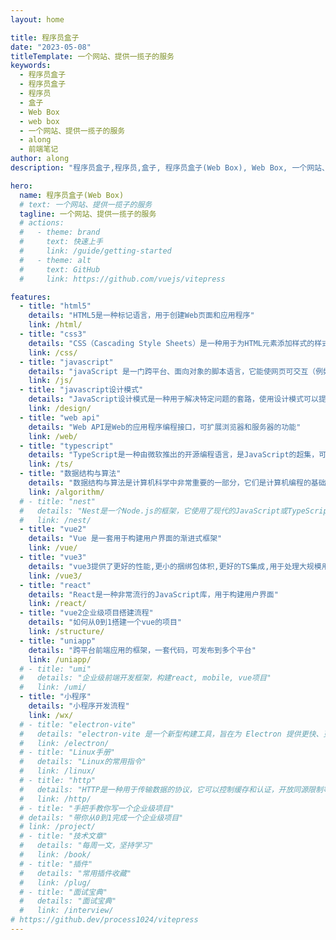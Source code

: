```yaml
---
layout: home

title: 程序员盒子
date: "2023-05-08"
titleTemplate: 一个网站、提供一揽子的服务
keywords:
  - 程序员盒子
  - 程序员盒子
  - 程序员
  - 盒子
  - Web Box
  - web box
  - 一个网站、提供一揽子的服务
  - along
  - 前端笔记
author: along
description: "程序员盒子,程序员,盒子, 程序员盒子(Web Box), Web Box, 一个网站、提供一揽子的服务"

hero:
  name: 程序员盒子(Web Box)
  # text: 一个网站、提供一揽子的服务
  tagline: 一个网站、提供一揽子的服务
  # actions:
  #   - theme: brand
  #     text: 快速上手
  #     link: /guide/getting-started
  #   - theme: alt
  #     text: GitHub
  #     link: https://github.com/vuejs/vitepress

features:
  - title: "html5"
    details: "HTML5是一种标记语言，用于创建Web页面和应用程序"
    link: /html/
  - title: "css3"
    details: "CSS（Cascading Style Sheets）是一种用于为HTML元素添加样式的样式表语言，它可以控制HTML页面的外观和格式"
    link: /css/
  - title: "javascript"
    details: "javaScript 是一门跨平台、面向对象的脚本语言，它能使网页可交互（例如拥有复杂的动画，可点击的按钮，通俗的菜单等）"
    link: /js/
  - title: "javascript设计模式"
    details: "JavaScript设计模式是一种用于解决特定问题的套路，使用设计模式可以提高代码的可复用性、可维护性、可读性、稳健性以及安全性"
    link: /design/
  - title: "web api"
    details: "Web API是Web的应用程序编程接口，可扩展浏览器和服务器的功能"
    link: /web/
  - title: "typescript"
    details: "TypeScript是一种由微软推出的开源编程语言，是JavaScript的超集，可以转换成纯JavaScript代码"
    link: /ts/
  - title: "数据结构与算法"
    details: "数据结构与算法是计算机科学中非常重要的一部分，它们是计算机编程的基础"
    link: /algorithm/
  # - title: "nest"
  #   details: "Nest是一个Node.js的框架，它使用了现代的JavaScript或TypeScript编写"
  #   link: /nest/
  - title: "vue2"
    details: "Vue 是一套用于构建用户界面的渐进式框架"
    link: /vue/
  - title: "vue3"
    details: "vue3提供了更好的性能,更小的捆绑包体积,更好的TS集成,用于处理大规模用例的新 API"
    link: /vue3/
  - title: "react"
    details: "React是一种非常流行的JavaScript库，用于构建用户界面"
    link: /react/
  - title: "vue2企业级项目搭建流程"
    details: "如何从0到1搭建一个vue的项目"
    link: /structure/
  - title: "uniapp"
    details: "跨平台前端应用的框架，一套代码，可发布到多个平台"
    link: /uniapp/
  # - title: "umi"
  #   details: "企业级前端开发框架，构建react, mobile, vue项目"
  #   link: /umi/
  - title: "小程序"
    details: "小程序开发流程"
    link: /wx/
  # - title: "electron-vite"
  #   details: "electron-vite 是一个新型构建工具，旨在为 Electron 提供更快、更精简的开发体验"
  #   link: /electron/
  # - title: "Linux手册"
  #   details: "Linux的常用指令"
  #   link: /linux/
  # - title: "http"
  #   details: "HTTP是一种用于传输数据的协议，它可以控制缓存和认证，开放同源限制等"
  #   link: /http/
  # - title: "手把手教你写一个企业级项目"
  # details: "带你从0到1完成一个企业级项目"
  # link: /project/
  # - title: "技术文章"
  #   details: "每周一文，坚持学习"
  #   link: /book/
  # - title: "插件"
  #   details: "常用插件收藏"
  #   link: /plug/
  # - title: "面试宝典"
  #   details: "面试宝典"
  #   link: /interview/
# https://github.dev/process1024/vitepress
---
```

